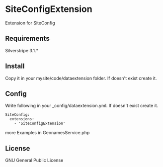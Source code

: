 SiteConfigExtension
===================

Extension for SiteConfig

Requirements
------------

Silverstripe 3.1.*

Install
-------

Copy it in your mysite/code/dataextension folder.
If doesn't exist create it.

Config
-------

Write following in your _config/dataextension.yml.
If doesn't exist create it.

    SiteConfig:
      extensions:
        - 'SiteConfigExtension'

more Examples in GeonamesService.php
    
License
-------
GNU General Public License
